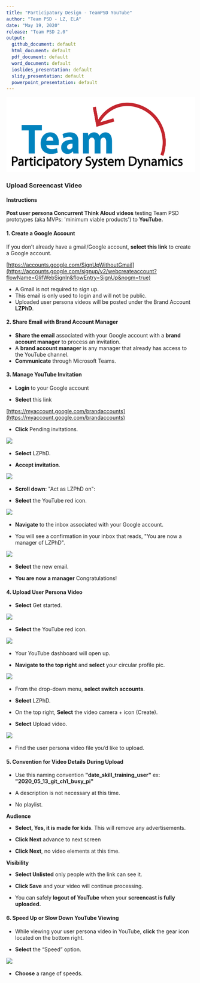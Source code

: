 ```yaml
---
title: "Participatory Design - TeamPSD YouTube"
author: "Team PSD - LZ, ELA"
date: "May 19, 2020"
release: "Team PSD 2.0"
output: 
  github_document: default
  html_document: default
  pdf_document: default
  word_document: default
  ioslides_presentation: default
  slidy_presentation: default
  powerpoint_presentation: default
---
```



<img src = "https://github.com/lzim/teampsd/blob/master/resources/logos/team_psd_logo_sm.png"
     height = "200" width = "600">  

### Upload Screencast Video

#### Instructions

**Post user persona Concurrent Think Aloud videos** testing Team PSD prototypes (aka MVPs: 'minimum viable products') to **YouTube.**

#### 1. Create a Google Account

If you don’t already have a gmail/Google account, **select this link** to create a Google account.

[https://accounts.google.com/SignUpWithoutGmail](https://accounts.google.com/signup/v2/webcreateaccount?flowName=GlifWebSignIn&flowEntry=SignUp&nogm=true)

- A Gmail is not required to sign up.
- This email is only used to login and will not be public.
- Uploaded user persona videos will be posted under the Brand Account **LZPhD**.

#### 2. Share Email with Brand Account Manager

- **Share the email** associated with your Google account with a **brand account manager** to process an invitation.
- A **brand account manager** is any manager that already has access to the YouTube channel.
- **Communicate** through Microsoft Teams.


#### 3. Manage YouTube Invitation

   - **Login** to your Google account
  
   - **Select** this link
   
   [https://myaccount.google.com/brandaccounts](https://myaccount.google.com/brandaccounts)

   - **Click** Pending invitations.
   
![](https://user-images.githubusercontent.com/59668647/88175856-4ab6ed00-cbdb-11ea-951d-ead0bed6fe4d.png)

   - **Select** LZPhD.

   - **Accept invitation**.
   
![](https://user-images.githubusercontent.com/59668647/88176014-8487f380-cbdb-11ea-8324-941e2caadbbe.png)

   - **Scroll down**: "Act as LZPhD on": 
   
   - **Select** the YouTube red icon.
    
![](https://user-images.githubusercontent.com/59668647/88176060-99648700-cbdb-11ea-8cf0-8b7ffab70bcf.png)
    
   - **Navigate** to the inbox associated with your Google account.
   
   - You will see a confirmation in your inbox that reads, "You are now a manager of LZPhD".
   
![](https://user-images.githubusercontent.com/59668647/88176081-9d90a480-cbdb-11ea-8776-c992a9aee1e9.png)   

   - **Select** the new email. 
   
   - **You are now a manager** Congratulations!

#### 4. Upload User Persona Video

  - **Select** Get started.
  
![](https://user-images.githubusercontent.com/59668647/88176094-a1bcc200-cbdb-11ea-8e85-1ed529d93438.png)

  - **Select** the YouTube red icon.
  
![](https://user-images.githubusercontent.com/59668647/88176665-78506600-cbdc-11ea-97b0-3d3cd30ed4ff.png)

  - Your YouTube dashboard will open up.

  - **Navigate to the top right** and **select** your circular profile pic.
  
![](https://user-images.githubusercontent.com/59668647/88176122-aa14fd00-cbdb-11ea-89fb-fda8b1328655.png)

  - From the drop-down menu, **select switch accounts**.

  - **Select** LZPhD.

  - On the top right, **Select** the video camera + icon (Create).

  - **Select** Upload video.
  
![](https://user-images.githubusercontent.com/59668647/88176392-0c6dfd80-cbdc-11ea-8678-26cde3cb9b7e.png)

  - Find the user persona video file you’d like to upload. 

#### 5. Convention for Video Details During Upload 

 -	Use this naming convention **"date_skill_training_user"** ex: **"2020_05_13_git_ch1_busy_pi"**

 -	A description is not necessary at this time.

 -	No playlist.
  
**Audience**

  -	**Select, Yes, it is made for kids**. This will remove any advertisements. 

  -	**Click Next** advance to next screen

  -	**Click Next**, no video elements at this time.
  

**Visibility**

  -	**Select Unlisted** only people with the link can see it.

  -	**Click Save** and your video will continue processing. 

  -	You can safely **logout of YouTube** when your **screencast is fully uploaded.**

  
#### 6. Speed Up or Slow Down YouTube Viewing

  - While viewing your user persona video in YouTube, **click** the gear icon located on the bottom right.

  - **Select** the “Speed” option.
  
![](https://user-images.githubusercontent.com/59668647/88176162-b436fb80-cbdb-11ea-91c5-03cd13e00743.png)

  -	**Choose** a range of speeds.
